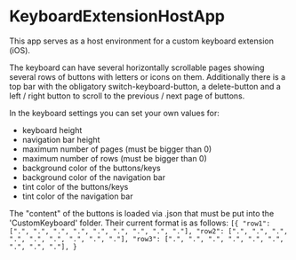 # KeyboardExtensionHostApp

This app serves as a host environment for a custom keyboard extension (iOS).

The keyboard can have several horizontally scrollable pages showing several rows of buttons with letters or icons on them. 
Additionally there is a top bar with the obligatory switch-keyboard-button, a delete-button and a left / right button to scroll to the previous / next page of buttons.

In the keyboard settings you can set your own values for: 
- keyboard height 
- navigation bar height
- maximum number of pages (must be bigger than 0)
- maximum number of rows (must be bigger than 0)
- background color of the buttons/keys
- background color of the navigation bar 
- tint color of the buttons/keys
- tint color of the navigation bar 

The "content" of the buttons is loaded via .json that must be put into the 'CustomKeyboard' folder.
Their current format is as follows:
`[{
 "row1": [".", ".", ".", ".", ".", ".", ".", ".", "."],
 "row2": [".", ".", ".", ".", ".", ".", ".", ".", "."],
 "row3": [".", ".", ".", ".", ".", ".", ".", ".", "."],
 }`
